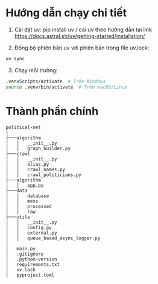 # Hướng dẫn chạy chi tiết

1. Cài đặt uv: pip install uv / cài uv theo hướng dẫn tại link https://docs.astral.sh/uv/getting-started/installation/

2. Đồng bộ phiên bản uv với phiên bản trong file uv.lock:
```bash
uv sync
``` 

3. Chạy môi trường:
```bash
.venvScripts/activate  # Trên Windows
source .venv/bin/activate  # Trên macOS/Linux
```

# Thành phần chính

```
political-net
│
├───algorithm
│   │   __init__.py
│   │   graph_builder.py
├───crawl
│   │   __init__.py
│   │   alias.py
│   │   crawl_names.py
│   │   crawl_politicians.py
├───algorithm
│   │   app.py
├───data
│   │   database
│   │   mess
│   │   processed
│   │   raw
├───utils
│   │   __init__.py
│   │   config.py
│   │   external.py
│   │   queue_based_async_logger.py
│   
│   main.py
│   .gitignore
│   .python-version
│   requirements.txt
│   uv.lock
│   pyproject.toml
```